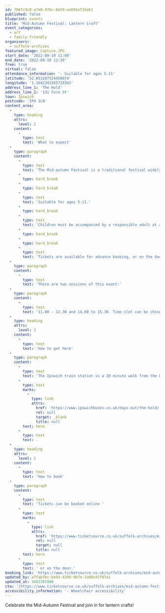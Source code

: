 ```yaml
---
id: 706fc9c8-a7e8-47bc-8e59-ee691ef15e61
published: false
blueprint: events
title: 'Mid-Autumn Festival: Lantern Craft'
event_categories:
  - art
  - family-friendly
organisers:
  - suffolk-archives
featured_image: Capture.JPG
start_date: '2022-09-10 11:00'
end_date: '2022-09-10 12:30'
free: true
virtual: false
attendance_information: '- Suitable for ages 5-11'
latitude: '52.053207524458074'
longitude: '1.1642343265728365'
address_line_1: 'The Hold'
address_line_2: '131 Fore St'
town: Ipswich
postcode: 'IP4 1LN'
content_area:
  -
    type: heading
    attrs:
      level: 2
    content:
      -
        type: text
        text: 'What to expect'
  -
    type: paragraph
    content:
      -
        type: text
        text: 'The Mid-autumn Festival is a traditional festival widely celebrated in Asian countries such as Taiwan, Hong Kong, Singapore, Vietnam and China. Celebrate the festival through lantern craft and solving lantern riddles and learn its history and traditions through our mini display on Ipswich waterfront.'
      -
        type: hard_break
      -
        type: hard_break
      -
        type: text
        text: 'Suitable for ages 5-11.'
      -
        type: hard_break
      -
        type: text
        text: 'Children must be accompanied by a responsible adult at all times.'
      -
        type: hard_break
      -
        type: hard_break
      -
        type: text
        text: 'Tickets are available for advance booking, or on the door.'
  -
    type: paragraph
    content:
      -
        type: text
        text: 'There are two sessions of this event:'
  -
    type: paragraph
    content:
      -
        type: text
        text: '11.00 - 12.30 and 14.00 to 15.30. Time slot can be chosen on the booking page.'
  -
    type: heading
    attrs:
      level: 2
    content:
      -
        type: text
        text: 'How to get here'
  -
    type: paragraph
    content:
      -
        type: text
        text: 'The Ipswich train station is a 20 minute walk from the building and if you''re travelling by bus then find out which bus routes you can take to The Hold '
      -
        type: text
        marks:
          -
            type: link
            attrs:
              href: 'https://www.ipswichbuses.co.uk/days-out/the-hold/'
              rel: null
              target: _blank
              title: null
        text: here
      -
        type: text
        text: .
  -
    type: heading
    attrs:
      level: 2
    content:
      -
        type: text
        text: 'How to book'
  -
    type: paragraph
    content:
      -
        type: text
        text: 'Tickets can be booked online '
      -
        type: text
        marks:
          -
            type: link
            attrs:
              href: 'https://www.ticketsource.co.uk/suffolk-archives/mid-autumn-festival-lantern-craft/e-yvvqpj'
              rel: null
              target: null
              title: null
        text: here
      -
        type: text
        text: ' or on the door.'
booking_link: 'https://www.ticketsource.co.uk/suffolk-archives/mid-autumn-festival-lantern-craft/e-yvvqpj'
updated_by: a7fabfbc-be93-4390-9bfe-3a08c02f87a1
updated_at: 1662391900
cta: '[https://www.ticketsource.co.uk/suffolk-archives/mid-autumn-festival-lantern-craft/e-yvvqpj](https://www.ticketsource.co.uk/suffolk-archives/mid-autumn-festival-lantern-craft/e-yvvqpj)'
accessibility_information: '- Wheelchair accessibility'
---
```

Celebrate the Mid-Autumn Festival and join in for lantern crafts!